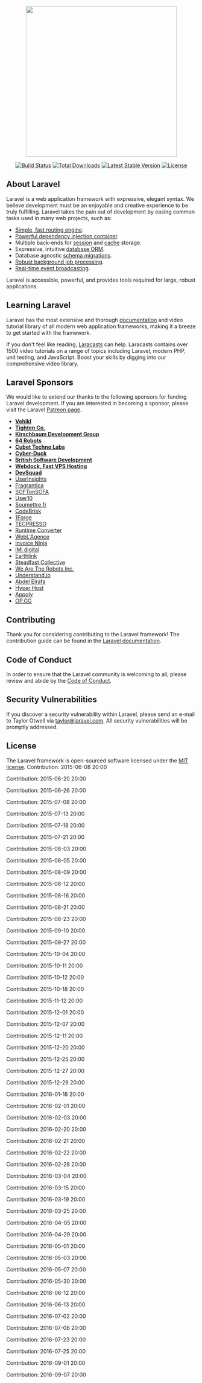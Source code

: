 <p align="center"><img src="https://res.cloudinary.com/dtfbvvkyp/image/upload/v1566331377/laravel-logolockup-cmyk-red.svg" width="400"></p>

<p align="center">
<a href="https://travis-ci.org/laravel/framework"><img src="https://travis-ci.org/laravel/framework.svg" alt="Build Status"></a>
<a href="https://packagist.org/packages/laravel/framework"><img src="https://poser.pugx.org/laravel/framework/d/total.svg" alt="Total Downloads"></a>
<a href="https://packagist.org/packages/laravel/framework"><img src="https://poser.pugx.org/laravel/framework/v/stable.svg" alt="Latest Stable Version"></a>
<a href="https://packagist.org/packages/laravel/framework"><img src="https://poser.pugx.org/laravel/framework/license.svg" alt="License"></a>
</p>

## About Laravel

Laravel is a web application framework with expressive, elegant syntax. We believe development must be an enjoyable and creative experience to be truly fulfilling. Laravel takes the pain out of development by easing common tasks used in many web projects, such as:

- [Simple, fast routing engine](https://laravel.com/docs/routing).
- [Powerful dependency injection container](https://laravel.com/docs/container).
- Multiple back-ends for [session](https://laravel.com/docs/session) and [cache](https://laravel.com/docs/cache) storage.
- Expressive, intuitive [database ORM](https://laravel.com/docs/eloquent).
- Database agnostic [schema migrations](https://laravel.com/docs/migrations).
- [Robust background job processing](https://laravel.com/docs/queues).
- [Real-time event broadcasting](https://laravel.com/docs/broadcasting).

Laravel is accessible, powerful, and provides tools required for large, robust applications.

## Learning Laravel

Laravel has the most extensive and thorough [documentation](https://laravel.com/docs) and video tutorial library of all modern web application frameworks, making it a breeze to get started with the framework.

If you don't feel like reading, [Laracasts](https://laracasts.com) can help. Laracasts contains over 1500 video tutorials on a range of topics including Laravel, modern PHP, unit testing, and JavaScript. Boost your skills by digging into our comprehensive video library.

## Laravel Sponsors

We would like to extend our thanks to the following sponsors for funding Laravel development. If you are interested in becoming a sponsor, please visit the Laravel [Patreon page](https://patreon.com/taylorotwell).

- **[Vehikl](https://vehikl.com/)**
- **[Tighten Co.](https://tighten.co)**
- **[Kirschbaum Development Group](https://kirschbaumdevelopment.com)**
- **[64 Robots](https://64robots.com)**
- **[Cubet Techno Labs](https://cubettech.com)**
- **[Cyber-Duck](https://cyber-duck.co.uk)**
- **[British Software Development](https://www.britishsoftware.co)**
- **[Webdock, Fast VPS Hosting](https://www.webdock.io/en)**
- **[DevSquad](https://devsquad.com)**
- [UserInsights](https://userinsights.com)
- [Fragrantica](https://www.fragrantica.com)
- [SOFTonSOFA](https://softonsofa.com/)
- [User10](https://user10.com)
- [Soumettre.fr](https://soumettre.fr/)
- [CodeBrisk](https://codebrisk.com)
- [1Forge](https://1forge.com)
- [TECPRESSO](https://tecpresso.co.jp/)
- [Runtime Converter](http://runtimeconverter.com/)
- [WebL'Agence](https://weblagence.com/)
- [Invoice Ninja](https://www.invoiceninja.com)
- [iMi digital](https://www.imi-digital.de/)
- [Earthlink](https://www.earthlink.ro/)
- [Steadfast Collective](https://steadfastcollective.com/)
- [We Are The Robots Inc.](https://watr.mx/)
- [Understand.io](https://www.understand.io/)
- [Abdel Elrafa](https://abdelelrafa.com)
- [Hyper Host](https://hyper.host)
- [Appoly](https://www.appoly.co.uk)
- [OP.GG](https://op.gg)

## Contributing

Thank you for considering contributing to the Laravel framework! The contribution guide can be found in the [Laravel documentation](https://laravel.com/docs/contributions).

## Code of Conduct

In order to ensure that the Laravel community is welcoming to all, please review and abide by the [Code of Conduct](https://laravel.com/docs/contributions#code-of-conduct).

## Security Vulnerabilities

If you discover a security vulnerability within Laravel, please send an e-mail to Taylor Otwell via [taylor@laravel.com](mailto:taylor@laravel.com). All security vulnerabilities will be promptly addressed.

## License

The Laravel framework is open-sourced software licensed under the [MIT license](https://opensource.org/licenses/MIT).
Contribution: 2015-06-08 20:00

Contribution: 2015-06-20 20:00

Contribution: 2015-06-26 20:00

Contribution: 2015-07-08 20:00

Contribution: 2015-07-13 20:00

Contribution: 2015-07-18 20:00

Contribution: 2015-07-21 20:00

Contribution: 2015-08-03 20:00

Contribution: 2015-08-05 20:00

Contribution: 2015-08-09 20:00

Contribution: 2015-08-12 20:00

Contribution: 2015-08-16 20:00

Contribution: 2015-08-21 20:00

Contribution: 2015-08-23 20:00

Contribution: 2015-09-10 20:00

Contribution: 2015-09-27 20:00

Contribution: 2015-10-04 20:00

Contribution: 2015-10-11 20:00

Contribution: 2015-10-12 20:00

Contribution: 2015-10-18 20:00

Contribution: 2015-11-12 20:00

Contribution: 2015-12-01 20:00

Contribution: 2015-12-07 20:00

Contribution: 2015-12-11 20:00

Contribution: 2015-12-20 20:00

Contribution: 2015-12-25 20:00

Contribution: 2015-12-27 20:00

Contribution: 2015-12-29 20:00

Contribution: 2016-01-18 20:00

Contribution: 2016-02-01 20:00

Contribution: 2016-02-03 20:00

Contribution: 2016-02-20 20:00

Contribution: 2016-02-21 20:00

Contribution: 2016-02-22 20:00

Contribution: 2016-02-28 20:00

Contribution: 2016-03-04 20:00

Contribution: 2016-03-15 20:00

Contribution: 2016-03-19 20:00

Contribution: 2016-03-25 20:00

Contribution: 2016-04-05 20:00

Contribution: 2016-04-29 20:00

Contribution: 2016-05-01 20:00

Contribution: 2016-05-03 20:00

Contribution: 2016-05-07 20:00

Contribution: 2016-05-30 20:00

Contribution: 2016-06-12 20:00

Contribution: 2016-06-13 20:00

Contribution: 2016-07-02 20:00

Contribution: 2016-07-06 20:00

Contribution: 2016-07-23 20:00

Contribution: 2016-07-25 20:00

Contribution: 2016-09-01 20:00

Contribution: 2016-09-07 20:00

